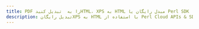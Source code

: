 ---title: PDF را به  تبدیل کنیدHTML، XPS به HTML مبدل رایگان یا Perl SDKdescription: تبدیل رایگانXPS به HTML با استفاده از Perl Cloud APIs & SDK همچنین اسناد PDF را در Cloud ایجاد، ویرایش و رندر کنید.---